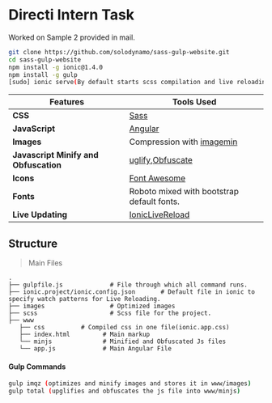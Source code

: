 # Directi Intern Task

Worked on Sample 2 provided in mail.

```bash
git clone https://github.com/solodynamo/sass-gulp-website.git
cd sass-gulp-website
npm install -g ionic@1.4.0
npm install -g gulp
[sudo] ionic serve(By default starts scss compilation and live reloading)
```

Features | Tools Used
------ | -----
**CSS** | [Sass](http://sass-lang.com/)
**JavaScript** | [Angular](https://angularjs.org/)
**Images** | Compression with [imagemin](https://www.npmjs.com/package/gulp-imagemin)
**Javascript Minify and Obfuscation** | [uglify](https://www.npmjs.com/package/gulp-uglify),[Obfuscate](https://www.npmjs.com/package/gulp-js-obfuscator)
**Icons** | [Font Awesome](http://fontawesome.io/)
**Fonts** | Roboto mixed with bootstrap default fonts.
**Live Updating** | [IonicLiveReload](http://blog.ionic.io/live-reload-all-things-ionic-cli/)
## Structure
> Main Files

    .
    ├── gulpfile.js             # File through which all command runs.
    ├── ionic.project/ionic.config.json       # Default file in ionic to specify watch patterns for Live Reloading.
    ├── images                  # Optimized images
    ├── scss                    # Scss file for the project.
    ├── www
       ├── css          # Compiled css in one file(ionic.app.css)
       ├── index.html         # Main markup
       └── minjs              # Minified and Obfuscated Js files     
       └── app.js             # Main Angular File


#### Gulp Commands
```bash
gulp imqz (optimizes and minify images and stores it in www/images)
gulp total (upglifies and obfuscates the js file into www/minjs)
```
